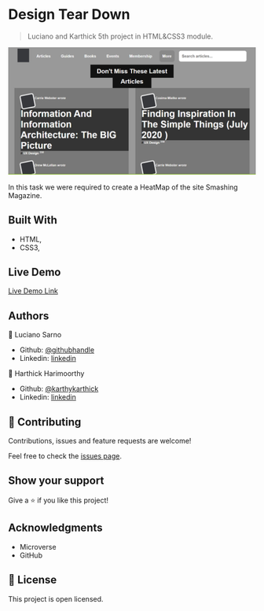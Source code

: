 # Design Tear Down
> Luciano and Karthick 5th project in HTML&CSS3 module.

![screenshot](assets/screenShot.png)

In this task we were required to create a HeatMap of the site Smashing Magazine.

## Built With

- HTML,
- CSS3,

## Live Demo

[Live Demo Link](https://rawcdn.githack.com/lucianosarno/designTearDown/54ddfe96260e2740f1dd1bcd0caff6ae3a18d4a6/index.html)

## Authors

👤 Luciano Sarno

- Github: [@githubhandle](https://github.com/lucianosarno)
- Linkedin: [linkedin](https://www.linkedin.com/in/luciano-soares-1343431b0/)

👤 Harthick Harimoorthy

- Github: [@karthykarthick](https://github.com/karthykarthick)
- Linkedin: [linkedin](https://www.linkedin.com/in/karthick-harimoorthy/)

## 🤝 Contributing

Contributions, issues and feature requests are welcome!

Feel free to check the [issues page](issues/).

## Show your support

Give a ⭐️ if you like this project!

## Acknowledgments

- Microverse
- GitHub

## 📝 License

This project is open licensed.
